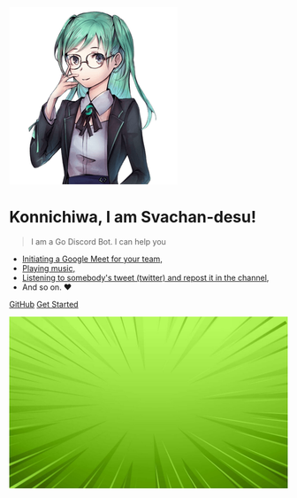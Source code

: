 ![logo](_media/svachan.png ':size=200')

# Konnichiwa, I am Svachan-desu!

> I am a Go Discord Bot. I can help you

- [Initiating a Google Meet for your team,](commands/meet.md)
- [Playing music,](commands/music.md)
- [Listening to somebody's tweet (twitter) and repost it in the channel,](commands/tweet.md)
- And so on. :heart:

[GitHub](https://github.com/svakode/svachan)
[Get Started](#svachan)

![](_media/background.jpg)